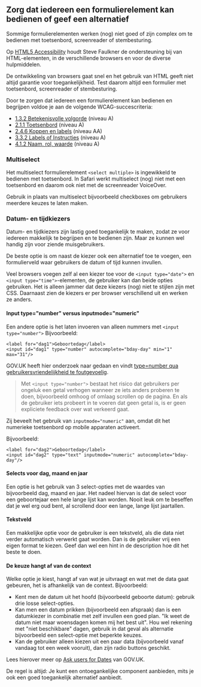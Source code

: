 ## Zorg dat iedereen een formulierelement kan bedienen of geef een alternatief

Sommige formulierelementen werken (nog) niet goed of zijn complex om te bedienen met toetsenbord, screenreader of stembesturing.

Op [HTML5 Accessibility](https://html5accessibility.com/) houdt Steve Faulkner de ondersteuning bij van HTML-elementen, in de verschillende browsers en voor de diverse hulpmiddelen.

De ontwikkeling van browsers gaat snel en het gebruik van HTML geeft niet altijd garantie voor toegankelijkheid. Test daarom altijd een formulier met toetsenbord, screenreader of stembesturing.

Door te zorgen dat iedereen een formulierelement kan bedienen en begrijpen voldoe je aan de volgende WCAG-succescriteria:

- [1.3.2 Betekenisvolle volgorde](https://www.w3.org/Translations/WCAG21-nl/#info-en-relaties) (niveau A)
- [2.1.1 Toetsenbord](https://www.w3.org/WAI/WCAG22/Understanding/keyboard.html) (niveau A)
- [2.4.6 Koppen en labels](https://www.w3.org/Translations/WCAG21-nl/#koppen-en-labels) (niveau AA)
- [3.3.2 Labels of Instructies](https://www.w3.org/WAI/WCAG22/Understanding/labels-or-instructions.html) (niveau A)
- [4.1.2 Naam, rol, waarde](https://www.w3.org/WAI/WCAG22/Understanding/name-role-value.html) (niveau A)

### Multiselect

Het multiselect formulierelement `<select multiple>` is ingewikkeld te bedienen met toetsenbord. In Safari werkt multiselect (nog) niet met een toetsenbord en daarom ook niet met de screenreader VoiceOver.

Gebruik in plaats van multiselect bijvoorbeeld checkboxes om gebruikers meerdere keuzes te laten maken.

### Datum- en tijdkiezers

Datum- en tijdkiezers zijn lastig goed toegankelijk te maken, zodat ze voor iedereen makkelijk te begrijpen en te bedienen zijn. Maar ze kunnen wel handig zijn voor ziende muisgebruikers.

De beste optie is om naast de kiezer ook een alternatief toe te voegen, een formulierveld waar gebruikers de datum of tijd kunnen invullen.

Veel browsers voegen zelf al een kiezer toe voor de `<input type="date">` en `<input type="time">`-elementen, de gebruiker kan dan beide opties gebruiken. Het is alleen jammer dat deze kiezers (nog) niet te stijlen zijn met CSS. Daarnaast zien de kiezers er per browser verschillend uit en werken ze anders.

#### Input type="number" versus inputmode="numeric"

Een andere optie is het laten invoeren van alleen nummers met `<input type="number">`
Bijvoorbeeld:

```
<label for="dag1">Geboortedag</label>
<input id="dag1" type="number" autocomplete="bday-day" min="1" max="31"/>
```

GOV.UK heeft hier onderzoek naar gedaan en vindt [type=number qua gebruikersvriendelijkheid te foutgevoelig](https://technology.blog.gov.uk/2020/02/24/why-the-gov-uk-design-system-team-changed-the-input-type-for-numbers/).

> Met `<input type="number">` bestaat het risico dat gebruikers per ongeluk een getal verhogen wanneer ze iets anders proberen te doen, bijvoorbeeld omhoog of omlaag scrollen op de pagina. En als de gebruiker iets probeert in te voeren dat geen getal is, is er geen expliciete feedback over wat verkeerd gaat.

Zij beveelt het gebruik van `inputmode="numeric"` aan, omdat dit het numerieke toetsenbord op mobile apparaten activeert.

Bijvoorbeeld:

```
<label for="dag2">Geboortedag</label>
<input id="dag2" type="text" inputmode="numeric" autocomplete="bday-day"/>
```

#### Selects voor dag, maand en jaar

Een optie is het gebruik van 3 select-opties met de waardes van bijvoorbeeld dag, maand en jaar. Het nadeel hiervan is dat de select voor een geboortejaar een hele lange lijst kan worden. Nooit leuk om te beseffen dat je wel erg oud bent, al scrollend door een lange, lange lijst jaartallen.

#### Tekstveld

Een makkelijke optie voor de gebruiker is een tekstveld, als die data niet verder automatisch verwerkt gaat worden. Dan is de gebruiker vrij een eigen format te kiezen. Geef dan wel een hint in de description hoe dit het beste te doen.

#### De keuze hangt af van de context

Welke optie je kiest, hangt af van wat je uitvraagt en wat met de data gaat gebeuren, het is afhankelijk van de context. Bijvoorbeeld:

- Kent men de datum uit het hoofd (bijvoorbeeld geboorte datum): gebruik drie losse select-opties.
- Kan men een datum prikken (bijvoorbeeld een afspraak) dan is een datumkiezer in combinatie met zelf invullen een goed plan. "Ik weet de datum niet maar woensdagen komen mij het best uit". Hou wel rekening met "niet beschikbare" dagen, gebruik in dat geval als alternatie bijvoorbeeld een select-optie met beperkte keuzes.
- Kan de gebruiker alleen kiezen uit een paar data (bijvoorbeeld vanaf vandaag tot een week vooruit), dan zijn radio buttons geschikt.

Lees hierover meer op [Ask users for Dates](https://design-system.service.gov.uk/patterns/dates/) van GOV.UK.

De regel is altijd: Je kunt een ontoegankelijke component aanbieden, mits je ook een goed toegankelijk alternatief aanbiedt.
